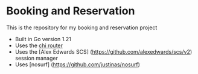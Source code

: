 # Booking and Reservation

This is the repository for my booking and reservation project

- Built in Go version 1.21
- Uses the [chi router](https://github.com/go-chi/chi/v5)
- Uses the [Alex Edwards SCS] (https://github.com/alexedwards/scs/v2) session manager
- Uses [nosurf] (https://github.com/justinas/nosurf)